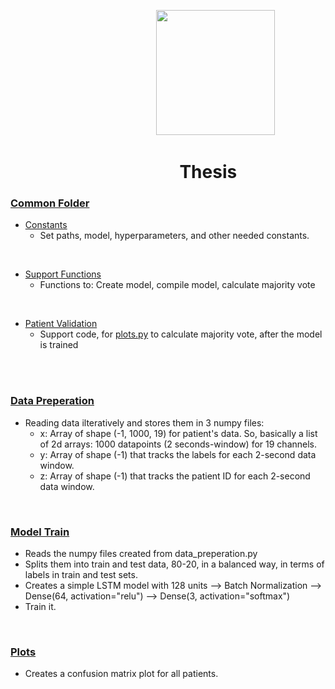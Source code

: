 &emsp; &emsp; &emsp; &emsp; &emsp; &emsp; &emsp; &emsp; &emsp; &emsp; &emsp; &emsp; &emsp; <img src="https://i.imgur.com/UwbMboU.png" width="190" height="200">

# &emsp;&emsp; &emsp; &emsp; &emsp; &emsp; &emsp; &emsp; Thesis

### <a href="https://github.com/Ggkenios/thesis/tree/main/common">Common Folder</a> <br>
* <a href="https://github.com/Ggkenios/thesis/blob/main/common/constants.py">Constants</a> <br>
   - Set paths, model, hyperparameters, and other needed constants.
<br>

* <a href="https://github.com/Ggkenios/thesis/blob/main/common/support_functions.py">Support Functions</a> <br>
   - Functions to: Create model, compile model, calculate majority vote
<br>

* <a href="https://github.com/Ggkenios/thesis/blob/main/common/patient_validation.py">Patient Validation</a> <br>
   - Support code, for <a href="https://github.com/Ggkenios/thesis/blob/main/plots.py">plots.py</a> to calculate majority vote, after the model is trained
<br>
<br>

### <a href="https://github.com/Ggkenios/thesis/blob/main/data_preperation.py">Data Preperation</a> <br>
   * Reading data ilteratively and stores them in 3 numpy files: <br>
     - x: Array of shape (-1, 1000, 19) for patient's data. So, basically a list of 2d arrays: 1000 datapoints (2 seconds-window) for 19 channels. <br>
     - y: Array of shape (-1) that tracks the labels for each 2-second data window. <br>
     - z: Array of shape (-1) that tracks the patient ID for each 2-second data window. <br>

<br>

### <a href="https://github.com/Ggkenios/thesis/blob/main/model_train.py">Model Train</a> <br>
   - Reads the numpy files created from data_preperation.py
   - Splits them into train and test data, 80-20, in a balanced way, in terms of labels in train and test sets.
   - Creates a simple LSTM model with 128 units --> Batch Normalization --> Dense(64, activation="relu") --> Dense(3, activation="softmax")
   - Train it.
   
<br>

### <a href="https://github.com/Ggkenios/thesis/blob/main/plots.py">Plots</a> <br>
   - Creates a confusion matrix plot for all patients.

<br>
